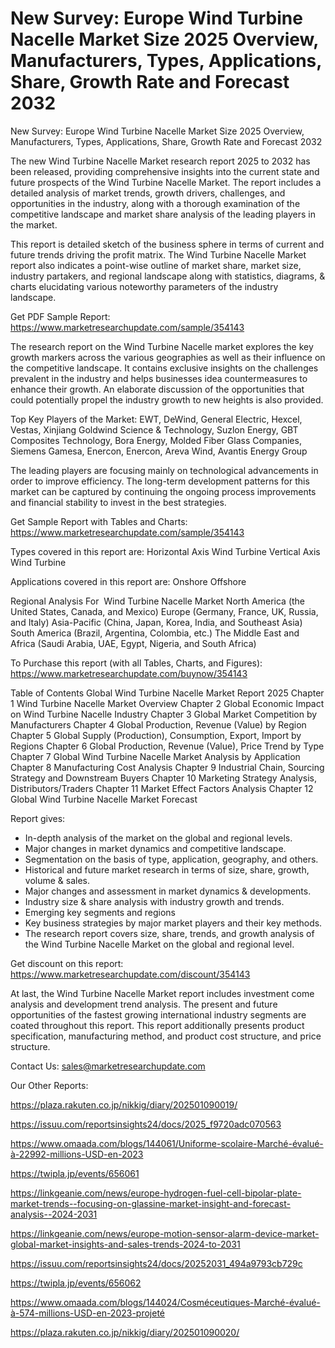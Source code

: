 # New Survey: Europe Wind Turbine Nacelle Market Size 2025 Overview, Manufacturers, Types, Applications, Share, Growth Rate and Forecast 2032
New Survey: Europe Wind Turbine Nacelle Market Size 2025 Overview, Manufacturers, Types, Applications, Share, Growth Rate and Forecast 2032

The new Wind Turbine Nacelle Market research report 2025 to 2032 has been released, providing comprehensive insights into the current state and future prospects of the Wind Turbine Nacelle Market. The report includes a detailed analysis of market trends, growth drivers, challenges, and opportunities in the industry, along with a thorough examination of the competitive landscape and market share analysis of the leading players in the market.

This report is detailed sketch of the business sphere in terms of current and future trends driving the profit matrix. The Wind Turbine Nacelle Market report also indicates a point-wise outline of market share, market size, industry partakers, and regional landscape along with statistics, diagrams, & charts elucidating various noteworthy parameters of the industry landscape.

Get PDF Sample Report: https://www.marketresearchupdate.com/sample/354143

The research report on the Wind Turbine Nacelle market explores the key growth markers across the various geographies as well as their influence on the competitive landscape. It contains exclusive insights on the challenges prevalent in the industry and helps businesses idea countermeasures to enhance their growth. An elaborate discussion of the opportunities that could potentially propel the industry growth to new heights is also provided.

Top Key Players of the Market:
EWT, DeWind, General Electric, Hexcel, Vestas, Xinjiang Goldwind Science & Technology, Suzlon Energy, GBT Composites Technology, Bora Energy, Molded Fiber Glass Companies, Siemens Gamesa, Enercon, Enercon, Areva Wind, Avantis Energy Group


The leading players are focusing mainly on technological advancements in order to improve efficiency. The long-term development patterns for this market can be captured by continuing the ongoing process improvements and financial stability to invest in the best strategies.

Get Sample Report with Tables and Charts: https://www.marketresearchupdate.com/sample/354143

Types covered in this report are:
Horizontal Axis Wind Turbine
Vertical Axis Wind Turbine


Applications covered in this report are:
Onshore
Offshore


Regional Analysis For  Wind Turbine Nacelle Market
North America (the United States, Canada, and Mexico)
Europe (Germany, France, UK, Russia, and Italy)
Asia-Pacific (China, Japan, Korea, India, and Southeast Asia)
South America (Brazil, Argentina, Colombia, etc.)
The Middle East and Africa (Saudi Arabia, UAE, Egypt, Nigeria, and South Africa)

To Purchase this report (with all Tables, Charts, and Figures): https://www.marketresearchupdate.com/buynow/354143

Table of Contents
Global Wind Turbine Nacelle Market Report 2025
Chapter 1 Wind Turbine Nacelle Market Overview
Chapter 2 Global Economic Impact on Wind Turbine Nacelle Industry
Chapter 3 Global Market Competition by Manufacturers
Chapter 4 Global Production, Revenue (Value) by Region
Chapter 5 Global Supply (Production), Consumption, Export, Import by Regions
Chapter 6 Global Production, Revenue (Value), Price Trend by Type
Chapter 7 Global Wind Turbine Nacelle Market Analysis by Application
Chapter 8 Manufacturing Cost Analysis
Chapter 9 Industrial Chain, Sourcing Strategy and Downstream Buyers
Chapter 10 Marketing Strategy Analysis, Distributors/Traders
Chapter 11 Market Effect Factors Analysis
Chapter 12 Global Wind Turbine Nacelle Market Forecast

Report gives:

- In-depth analysis of the market on the global and regional levels.
- Major changes in market dynamics and competitive landscape.
- Segmentation on the basis of type, application, geography, and others.
- Historical and future market research in terms of size, share, growth, volume & sales.
- Major changes and assessment in market dynamics & developments.
- Industry size & share analysis with industry growth and trends.
- Emerging key segments and regions
- Key business strategies by major market players and their key methods.
- The research report covers size, share, trends, and growth analysis of the Wind Turbine Nacelle Market on the global and regional level.

Get discount on this report: https://www.marketresearchupdate.com/discount/354143

At last, the Wind Turbine Nacelle Market report includes investment come analysis and development trend analysis. The present and future opportunities of the fastest growing international industry segments are coated throughout this report. This report additionally presents product specification, manufacturing method, and product cost structure, and price structure.

Contact Us:
sales@marketresearchupdate.com

Our Other Reports:

https://plaza.rakuten.co.jp/nikkig/diary/202501090019/

https://issuu.com/reportsinsights24/docs/2025_f9720adc070563

https://www.omaada.com/blogs/144061/Uniforme-scolaire-Marché-évalué-à-22992-millions-USD-en-2023

https://twipla.jp/events/656061

https://linkgeanie.com/news/europe-hydrogen-fuel-cell-bipolar-plate-market-trends--focusing-on-glassine-market-insight-and-forecast-analysis--2024-2031

https://linkgeanie.com/news/europe-motion-sensor-alarm-device-market-global-market-insights-and-sales-trends-2024-to-2031

https://issuu.com/reportsinsights24/docs/20252031_494a9793cb729c

https://twipla.jp/events/656062

https://www.omaada.com/blogs/144024/Cosméceutiques-Marché-évalué-à-574-millions-USD-en-2023-projeté

https://plaza.rakuten.co.jp/nikkig/diary/202501090020/
